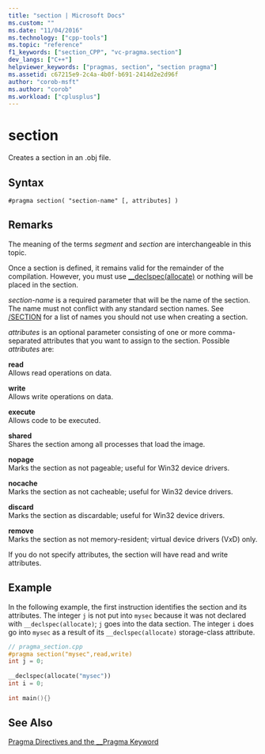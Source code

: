 ```yaml
---
title: "section | Microsoft Docs"
ms.custom: ""
ms.date: "11/04/2016"
ms.technology: ["cpp-tools"]
ms.topic: "reference"
f1_keywords: ["section_CPP", "vc-pragma.section"]
dev_langs: ["C++"]
helpviewer_keywords: ["pragmas, section", "section pragma"]
ms.assetid: c67215e9-2c4a-4b0f-b691-2414d2e2d96f
author: "corob-msft"
ms.author: "corob"
ms.workload: ["cplusplus"]
---
```

# section
Creates a section in an .obj file.  
  
## Syntax  
  
```  
#pragma section( "section-name" [, attributes] )  
```  
  
## Remarks  
 
The meaning of the terms *segment* and *section* are interchangeable in this topic.  
  
Once a section is defined, it remains valid for the remainder of the compilation. However, you must use [__declspec(allocate)](../cpp/allocate.md) or nothing will be placed in the section.  
  
*section-name* is a required parameter that will be the name of the section. The name must not conflict with any standard section names. See [/SECTION](../build/reference/section-specify-section-attributes.md) for a list of names you should not use when creating a section.  
  
*attributes* is an optional parameter consisting of one or more comma-separated attributes that you want to assign to the section. Possible *attributes* are:  
  
**read**  
Allows read operations on data.  
  
**write**  
Allows write operations on data.  
  
**execute**  
Allows code to be executed.  
  
**shared**  
Shares the section among all processes that load the image.  
  
**nopage**  
Marks the section as not pageable; useful for Win32 device drivers.  
  
**nocache**  
Marks the section as not cacheable; useful for Win32 device drivers.  
  
**discard**  
Marks the section as discardable; useful for Win32 device drivers.  
  
**remove**  
Marks the section as not memory-resident; virtual device drivers (V*x*D) only.  
  
If you do not specify attributes, the section will have read and write attributes.  
  
## Example  
 
In the following example, the first instruction identifies the section and its attributes. The integer `j` is not put into `mysec` because it was not declared with `__declspec(allocate)`; `j` goes into the data section. The integer `i` does go into `mysec` as a result of its `__declspec(allocate)` storage-class attribute.  
  
```cpp  
// pragma_section.cpp  
#pragma section("mysec",read,write)  
int j = 0;  
  
__declspec(allocate("mysec"))  
int i = 0;  
  
int main(){}  
```  
  
## See Also  
 
[Pragma Directives and the __Pragma Keyword](../preprocessor/pragma-directives-and-the-pragma-keyword.md)